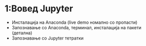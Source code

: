 # 1:Вовед Jupyter
- Инсталација на Anaconda (live demo номално со пропасти)
- Запознавање со Anaconda, терминал, инсталација на пакети (детална)
- Запознавање со Jupyter тетратки 
